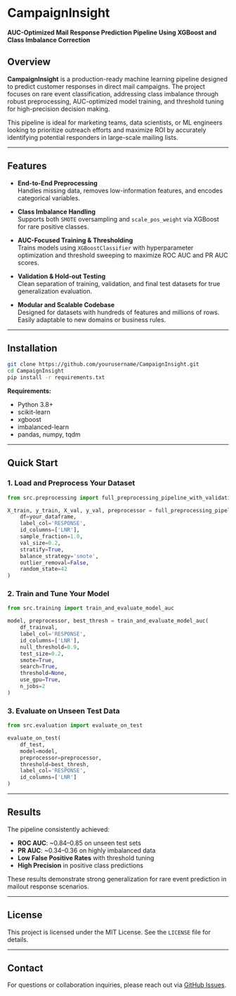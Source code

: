# CampaignInsight

**AUC-Optimized Mail Response Prediction Pipeline Using XGBoost and Class Imbalance Correction**

## Overview

**CampaignInsight** is a production-ready machine learning pipeline designed to predict customer responses in direct mail campaigns. The project focuses on rare event classification, addressing class imbalance through robust preprocessing, AUC-optimized model training, and threshold tuning for high-precision decision making.

This pipeline is ideal for marketing teams, data scientists, or ML engineers looking to prioritize outreach efforts and maximize ROI by accurately identifying potential responders in large-scale mailing lists.

---

## Features

- **End-to-End Preprocessing**  
  Handles missing data, removes low-information features, and encodes categorical variables.

- **Class Imbalance Handling**  
  Supports both `SMOTE` oversampling and `scale_pos_weight` via XGBoost for rare positive classes.

- **AUC-Focused Training & Thresholding**  
  Trains models using `XGBoostClassifier` with hyperparameter optimization and threshold sweeping to maximize ROC AUC and PR AUC scores.

- **Validation & Hold-out Testing**  
  Clean separation of training, validation, and final test datasets for true generalization evaluation.

- **Modular and Scalable Codebase**  
  Designed for datasets with hundreds of features and millions of rows. Easily adaptable to new domains or business rules.

---

## Installation

```bash
git clone https://github.com/yourusername/CampaignInsight.git
cd CampaignInsight
pip install -r requirements.txt
```

**Requirements:**
- Python 3.8+
- scikit-learn
- xgboost
- imbalanced-learn
- pandas, numpy, tqdm

---

## Quick Start

### 1. Load and Preprocess Your Dataset

```python
from src.preprocessing import full_preprocessing_pipeline_with_validation

X_train, y_train, X_val, y_val, preprocessor = full_preprocessing_pipeline_with_validation(
    df=your_dataframe,
    label_col='RESPONSE',
    id_columns=['LNR'],
    sample_fraction=1.0,
    val_size=0.2,
    stratify=True,
    balance_strategy='smote',
    outlier_removal=False,
    random_state=42
)
```

### 2. Train and Tune Your Model

```python
from src.training import train_and_evaluate_model_auc

model, preprocessor, best_thresh = train_and_evaluate_model_auc(
    df_trainval,
    label_col='RESPONSE',
    id_columns=['LNR'],
    null_threshold=0.9,
    test_size=0.2,
    smote=True,
    search=True,
    threshold=None,
    use_gpu=True,
    n_jobs=2
)
```

### 3. Evaluate on Unseen Test Data

```python
from src.evaluation import evaluate_on_test

evaluate_on_test(
    df_test,
    model=model,
    preprocessor=preprocessor,
    threshold=best_thresh,
    label_col='RESPONSE',
    id_columns=['LNR']
)
```

---

## Results

The pipeline consistently achieved:

- **ROC AUC**: ~0.84–0.85 on unseen test sets  
- **PR AUC**: ~0.34–0.36 on highly imbalanced data  
- **Low False Positive Rates** with threshold tuning  
- **High Precision** in positive class predictions  

These results demonstrate strong generalization for rare event prediction in mailout response scenarios.

---

## License

This project is licensed under the MIT License. See the `LICENSE` file for details.

---

## Contact

For questions or collaboration inquiries, please reach out via [GitHub Issues](https://github.com/waqar-ahmed91/CampaignInsight/issues).
